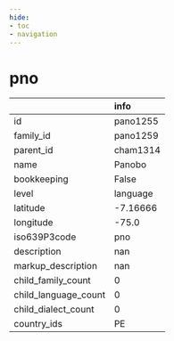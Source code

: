 ```yaml
---
hide:
- toc
- navigation
---
```

# pno
|                      | info     |
|:---------------------|:---------|
| id                   | pano1255 |
| family_id            | pano1259 |
| parent_id            | cham1314 |
| name                 | Panobo   |
| bookkeeping          | False    |
| level                | language |
| latitude             | -7.16666 |
| longitude            | -75.0    |
| iso639P3code         | pno      |
| description          | nan      |
| markup_description   | nan      |
| child_family_count   | 0        |
| child_language_count | 0        |
| child_dialect_count  | 0        |
| country_ids          | PE       |